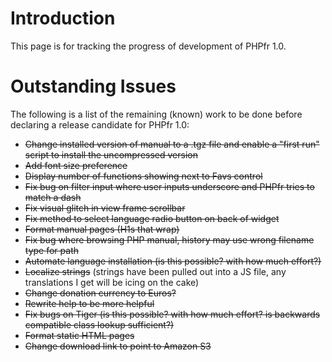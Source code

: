# Introduction #

This page is for tracking the progress of development of PHPfr 1.0.

# Outstanding Issues #

The following is a list of the remaining (known) work to be done before declaring a release candidate for PHPfr 1.0:

  * ~~Change installed version of manual to a .tgz file and enable a "first run" script to install the uncompressed version~~
  * ~~Add font size preference~~
  * ~~Display number of functions showing next to Favs control~~
  * ~~Fix bug on filter input where user inputs underscore and PHPfr tries to match a dash~~
  * ~~Fix visual glitch in view frame scrollbar~~
  * ~~Fix method to select language radio button on back of widget~~
  * ~~Format manual pages (H1s that wrap)~~
  * ~~Fix bug where browsing PHP manual, history may use wrong filename type for path~~
  * ~~Automate language installation (is this possible? with how much effort?)~~
  * ~~Localize strings~~ (strings have been pulled out into a JS file, any translations I get will be icing on the cake)
  * ~~Change donation currency to Euros?~~
  * ~~Rewrite help to be more helpful~~
  * ~~Fix bugs on Tiger (is this possible? with how much effort? is backwards compatible class lookup sufficient?)~~
  * ~~Format static HTML pages~~
  * ~~Change download link to point to Amazon S3~~